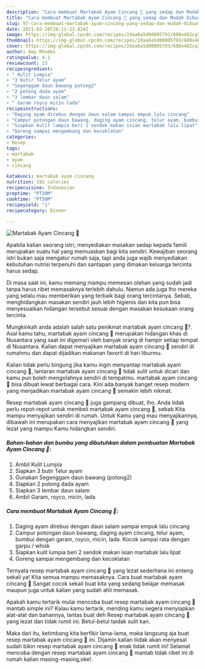 ```yaml
---
description: "Cara membuat Martabak Ayam Cincang 🐔 yang sedap dan Mudah Dibuat"
title: "Cara membuat Martabak Ayam Cincang 🐔 yang sedap dan Mudah Dibuat"
slug: 97-cara-membuat-martabak-ayam-cincang-yang-sedap-dan-mudah-dibuat
date: 2021-02-28T20:11:13.824Z
image: https://img-global.cpcdn.com/recipes/2daa6a5d00005793/680x482cq70/martabak-ayam-cincang-🐔-foto-resep-utama.jpg
thumbnail: https://img-global.cpcdn.com/recipes/2daa6a5d00005793/680x482cq70/martabak-ayam-cincang-🐔-foto-resep-utama.jpg
cover: https://img-global.cpcdn.com/recipes/2daa6a5d00005793/680x482cq70/martabak-ayam-cincang-🐔-foto-resep-utama.jpg
author: Amy Rhodes
ratingvalue: 4.1
reviewcount: 13
recipeingredient:
- " Kulit Lumpia"
- "3 butir Telur ayam"
- "Segenggam daun bawang potong2"
- "2 potong dada ayam"
- "3 lembar daun salam"
- " Garam royco micin lada"
recipeinstructions:
- "Daging ayam direbus dengan daun salam sampai empuk lalu cincang"
- "Campur potongan daun bawang, daging ayam cincang, telur ayam, bumbui dengan garam, royco, micin, lada. Kocok sampai rata dengan garpu / whisk"
- "Siapkan kulit lumpia beri 2 sendok makan isian martabak lalu lipat"
- "Goreng sampai mengembang dan kecoklatan"
categories:
- Resep
tags:
- martabak
- ayam
- cincang

katakunci: martabak ayam cincang 
nutrition: 192 calories
recipecuisine: Indonesian
preptime: "PT30M"
cooktime: "PT50M"
recipeyield: "1"
recipecategory: Dinner

---
```



![Martabak Ayam Cincang 🐔](https://img-global.cpcdn.com/recipes/2daa6a5d00005793/680x482cq70/martabak-ayam-cincang-🐔-foto-resep-utama.jpg)

Apabila kalian seorang istri, menyediakan masakan sedap kepada famili merupakan suatu hal yang memuaskan bagi kita sendiri. Kewajiban seorang istri bukan saja mengatur rumah saja, tapi anda juga wajib menyediakan kebutuhan nutrisi terpenuhi dan santapan yang dimakan keluarga tercinta harus sedap.

Di masa  saat ini, kamu memang mampu memesan olahan yang sudah jadi tanpa harus ribet memasaknya terlebih dahulu. Namun ada juga lho mereka yang selalu mau memberikan yang terbaik bagi orang tercintanya. Sebab, menghidangkan masakan sendiri jauh lebih higienis dan kita pun bisa menyesuaikan hidangan tersebut sesuai dengan masakan kesukaan orang tercinta. 



Mungkinkah anda adalah salah satu penikmat martabak ayam cincang 🐔?. Asal kamu tahu, martabak ayam cincang 🐔 merupakan hidangan khas di Nusantara yang saat ini digemari oleh banyak orang di hampir setiap tempat di Nusantara. Kalian dapat menyajikan martabak ayam cincang 🐔 sendiri di rumahmu dan dapat dijadikan makanan favorit di hari liburmu.

Kalian tidak perlu bingung jika kamu ingin menyantap martabak ayam cincang 🐔, lantaran martabak ayam cincang 🐔 tidak sulit untuk dicari dan kamu pun boleh mengolahnya sendiri di tempatmu. martabak ayam cincang 🐔 bisa dibuat lewat berbagai cara. Kini ada banyak banget resep modern yang menjadikan martabak ayam cincang 🐔 semakin lebih nikmat.

Resep martabak ayam cincang 🐔 juga gampang dibuat, lho. Anda tidak perlu repot-repot untuk membeli martabak ayam cincang 🐔, sebab Kita mampu menyajikan sendiri di rumah. Untuk Kamu yang mau menyajikannya, dibawah ini merupakan cara menyajikan martabak ayam cincang 🐔 yang lezat yang mampu Kamu hidangkan sendiri.

<!--inarticleads1-->

##### Bahan-bahan dan bumbu yang dibutuhkan dalam pembuatan Martabak Ayam Cincang 🐔:

1. Ambil  Kulit Lumpia
1. Siapkan 3 butir Telur ayam
1. Gunakan Segenggam daun bawang (potong2)
1. Siapkan 2 potong dada ayam
1. Siapkan 3 lembar daun salam
1. Ambil  Garam, royco, micin, lada




<!--inarticleads2-->

##### Cara membuat Martabak Ayam Cincang 🐔:

1. Daging ayam direbus dengan daun salam sampai empuk lalu cincang
1. Campur potongan daun bawang, daging ayam cincang, telur ayam, bumbui dengan garam, royco, micin, lada. Kocok sampai rata dengan garpu / whisk
1. Siapkan kulit lumpia beri 2 sendok makan isian martabak lalu lipat
1. Goreng sampai mengembang dan kecoklatan




Ternyata resep martabak ayam cincang 🐔 yang lezat sederhana ini enteng sekali ya! Kita semua mampu memasaknya. Cara buat martabak ayam cincang 🐔 Sangat cocok sekali buat kita yang sedang belajar memasak maupun juga untuk kalian yang sudah ahli memasak.

Apakah kamu tertarik mulai mencoba buat resep martabak ayam cincang 🐔 mantab simple ini? Kalau kamu tertarik, mending kamu segera menyiapkan alat-alat dan bahannya, lantas buat deh Resep martabak ayam cincang 🐔 yang lezat dan tidak rumit ini. Betul-betul taidak sulit kan. 

Maka dari itu, ketimbang kita berfikir lama-lama, maka langsung aja buat resep martabak ayam cincang 🐔 ini. Dijamin kalian tiidak akan menyesal sudah bikin resep martabak ayam cincang 🐔 enak tidak rumit ini! Selamat mencoba dengan resep martabak ayam cincang 🐔 mantab tidak ribet ini di rumah kalian masing-masing,oke!.

